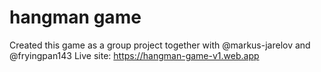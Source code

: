 # hangman game

Created this game as a group project together with @markus-jarelov and @fryingpan143
Live site: https://hangman-game-v1.web.app
